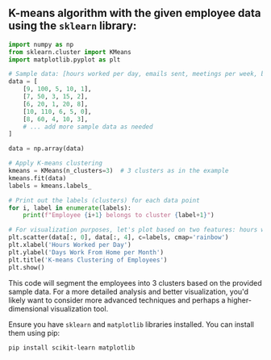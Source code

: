 ## K-means algorithm with the given employee data using the `sklearn` library:

```python
import numpy as np
from sklearn.cluster import KMeans
import matplotlib.pyplot as plt

# Sample data: [hours worked per day, emails sent, meetings per week, break length, days WFH per month]
data = [
    [9, 100, 5, 10, 1],
    [7, 50, 3, 15, 2],
    [6, 20, 1, 20, 8],
    [10, 110, 6, 5, 0],
    [8, 60, 4, 10, 3],
    # ... add more sample data as needed
]

data = np.array(data)

# Apply K-means clustering
kmeans = KMeans(n_clusters=3)  # 3 clusters as in the example
kmeans.fit(data)
labels = kmeans.labels_

# Print out the labels (clusters) for each data point
for i, label in enumerate(labels):
    print(f"Employee {i+1} belongs to cluster {label+1}")

# For visualization purposes, let's plot based on two features: hours worked per day and days WFH per month
plt.scatter(data[:, 0], data[:, 4], c=labels, cmap='rainbow')
plt.xlabel('Hours Worked per Day')
plt.ylabel('Days Work From Home per Month')
plt.title('K-means Clustering of Employees')
plt.show()
```

This code will segment the employees into 3 clusters based on the provided sample data. For a more detailed analysis and better visualization, you'd likely want to consider more advanced techniques and perhaps a higher-dimensional visualization tool.

Ensure you have `sklearn` and `matplotlib` libraries installed. You can install them using pip:

```
pip install scikit-learn matplotlib
```
